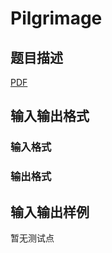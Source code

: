 # Pilgrimage

## 题目描述

[problemUrl]: https://uva.onlinejudge.org/index.php?option=com_onlinejudge&Itemid=8&category=245&page=show_problem&problem=3495

[PDF](https://uva.onlinejudge.org/external/10/p1054.pdf)

## 输入输出格式

### 输入格式

### 输出格式

## 输入输出样例

暂无测试点

